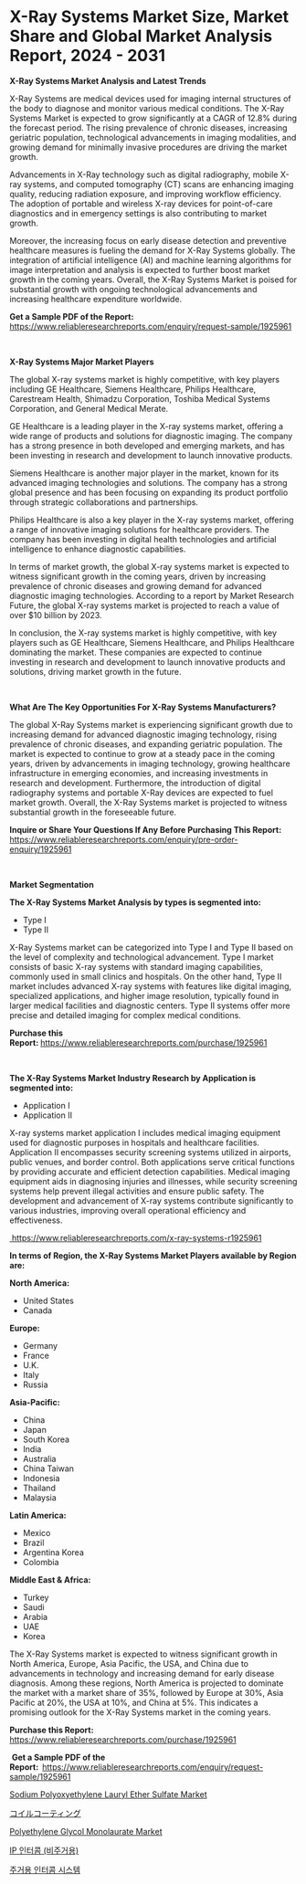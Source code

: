 <p><h1>X-Ray Systems Market Size, Market Share and Global Market Analysis Report, 2024 - 2031</h1></p><p><strong>X-Ray Systems Market Analysis and Latest Trends</strong></p>
<p><p>X-Ray Systems are medical devices used for imaging internal structures of the body to diagnose and monitor various medical conditions. The X-Ray Systems Market is expected to grow significantly at a CAGR of 12.8% during the forecast period. The rising prevalence of chronic diseases, increasing geriatric population, technological advancements in imaging modalities, and growing demand for minimally invasive procedures are driving the market growth.</p><p>Advancements in X-Ray technology such as digital radiography, mobile X-ray systems, and computed tomography (CT) scans are enhancing imaging quality, reducing radiation exposure, and improving workflow efficiency. The adoption of portable and wireless X-ray devices for point-of-care diagnostics and in emergency settings is also contributing to market growth.</p><p>Moreover, the increasing focus on early disease detection and preventive healthcare measures is fueling the demand for X-Ray Systems globally. The integration of artificial intelligence (AI) and machine learning algorithms for image interpretation and analysis is expected to further boost market growth in the coming years. Overall, the X-Ray Systems Market is poised for substantial growth with ongoing technological advancements and increasing healthcare expenditure worldwide.</p></p>
<p><strong>Get a Sample PDF of the Report:&nbsp;</strong> <a href="https://www.reliableresearchreports.com/enquiry/request-sample/1925961">https://www.reliableresearchreports.com/enquiry/request-sample/1925961</a></p>
<p>&nbsp;</p>
<p><strong>X-Ray Systems Major Market Players</strong></p>
<p><p>The global X-ray systems market is highly competitive, with key players including GE Healthcare, Siemens Healthcare, Philips Healthcare, Carestream Health, Shimadzu Corporation, Toshiba Medical Systems Corporation, and General Medical Merate. </p><p>GE Healthcare is a leading player in the X-ray systems market, offering a wide range of products and solutions for diagnostic imaging. The company has a strong presence in both developed and emerging markets, and has been investing in research and development to launch innovative products.</p><p>Siemens Healthcare is another major player in the market, known for its advanced imaging technologies and solutions. The company has a strong global presence and has been focusing on expanding its product portfolio through strategic collaborations and partnerships.</p><p>Philips Healthcare is also a key player in the X-ray systems market, offering a range of innovative imaging solutions for healthcare providers. The company has been investing in digital health technologies and artificial intelligence to enhance diagnostic capabilities.</p><p>In terms of market growth, the global X-ray systems market is expected to witness significant growth in the coming years, driven by increasing prevalence of chronic diseases and growing demand for advanced diagnostic imaging technologies. According to a report by Market Research Future, the global X-ray systems market is projected to reach a value of over $10 billion by 2023.</p><p>In conclusion, the X-ray systems market is highly competitive, with key players such as GE Healthcare, Siemens Healthcare, and Philips Healthcare dominating the market. These companies are expected to continue investing in research and development to launch innovative products and solutions, driving market growth in the future.</p></p>
<p>&nbsp;</p>
<p><strong>What Are The Key Opportunities For X-Ray Systems Manufacturers?</strong></p>
<p><p>The global X-Ray Systems market is experiencing significant growth due to increasing demand for advanced diagnostic imaging technology, rising prevalence of chronic diseases, and expanding geriatric population. The market is expected to continue to grow at a steady pace in the coming years, driven by advancements in imaging technology, growing healthcare infrastructure in emerging economies, and increasing investments in research and development. Furthermore, the introduction of digital radiography systems and portable X-Ray devices are expected to fuel market growth. Overall, the X-Ray Systems market is projected to witness substantial growth in the foreseeable future.</p></p>
<p><strong>Inquire or Share Your Questions If Any Before Purchasing This Report:</strong> <a href="https://www.reliableresearchreports.com/enquiry/pre-order-enquiry/1925961">https://www.reliableresearchreports.com/enquiry/pre-order-enquiry/1925961</a></p>
<p>&nbsp;</p>
<p><strong>Market Segmentation</strong></p>
<p><strong>The X-Ray Systems Market Analysis by types is segmented into:</strong></p>
<p><ul><li>Type I</li><li>Type II</li></ul></p>
<p><p>X-Ray Systems market can be categorized into Type I and Type II based on the level of complexity and technological advancement. Type I market consists of basic X-ray systems with standard imaging capabilities, commonly used in small clinics and hospitals. On the other hand, Type II market includes advanced X-ray systems with features like digital imaging, specialized applications, and higher image resolution, typically found in larger medical facilities and diagnostic centers. Type II systems offer more precise and detailed imaging for complex medical conditions.</p></p>
<p><strong>Purchase this Report:&nbsp;</strong><a href="https://www.reliableresearchreports.com/purchase/1925961">https://www.reliableresearchreports.com/purchase/1925961</a></p>
<p>&nbsp;</p>
<p><strong>The X-Ray Systems Market Industry Research by Application is segmented into:</strong></p>
<p><ul><li>Application I</li><li>Application II</li></ul></p>
<p><p>X-ray systems market application I includes medical imaging equipment used for diagnostic purposes in hospitals and healthcare facilities. Application II encompasses security screening systems utilized in airports, public venues, and border control. Both applications serve critical functions by providing accurate and efficient detection capabilities. Medical imaging equipment aids in diagnosing injuries and illnesses, while security screening systems help prevent illegal activities and ensure public safety. The development and advancement of X-ray systems contribute significantly to various industries, improving overall operational efficiency and effectiveness.</p></p>
<p><a href="https://www.reliableresearchreports.com/x-ray-systems-r1925961">&nbsp;https://www.reliableresearchreports.com/x-ray-systems-r1925961</a></p>
<p><strong>In terms of Region, the X-Ray Systems Market Players available by Region are:</strong></p>
<p>
    <p> <strong> North America: </strong>
        <ul>
            <li>United States</li>
            <li>Canada</li>
        </ul>
        </p> 
    <p> <strong> Europe: </strong>
        <ul>
            <li>Germany</li>
            <li>France</li>
            <li>U.K.</li>
            <li>Italy</li>
            <li>Russia</li>
        </ul>
        </p> 
    <p> <strong> Asia-Pacific: </strong>
        <ul>
            <li>China</li>
            <li>Japan</li>
            <li>South Korea</li>
            <li>India</li>
            <li>Australia</li>
            <li>China Taiwan</li>
            <li>Indonesia</li>
            <li>Thailand</li>
            <li>Malaysia</li>
        </ul>
        </p> 
    <p> <strong> Latin America: </strong>
        <ul>
            <li>Mexico</li>
            <li>Brazil</li>
            <li>Argentina Korea</li>
            <li>Colombia</li>
        </ul>
        </p> 
    <p> <strong> Middle East & Africa: </strong>
        <ul>
            <li>Turkey</li>
            <li>Saudi</li>
            <li>Arabia</li>
            <li>UAE</li>
            <li>Korea</li>
        </ul>
    </p>
    </p>
<p><p>The X-Ray Systems market is expected to witness significant growth in North America, Europe, Asia Pacific, the USA, and China due to advancements in technology and increasing demand for early disease diagnosis. Among these regions, North America is projected to dominate the market with a market share of 35%, followed by Europe at 30%, Asia Pacific at 20%, the USA at 10%, and China at 5%. This indicates a promising outlook for the X-Ray Systems market in the coming years.</p></p>
<p><strong>Purchase this Report: </strong><a href="https://www.reliableresearchreports.com/purchase/1925961">https://www.reliableresearchreports.com/purchase/1925961</a></p>
<p>&nbsp;<strong>Get a Sample PDF of the Report:&nbsp;&nbsp;</strong><a href="https://www.reliableresearchreports.com/enquiry/request-sample/1925961">https://www.reliableresearchreports.com/enquiry/request-sample/1925961</a></p>
<p><strong></strong></p>
<p><p><a href="https://github.com/Gilanghao0/Market-Research-Report-List-1/blob/main/sodium-polyoxyethylene-lauryl-ether-sulfate-market.md">Sodium Polyoxyethylene Lauryl Ether Sulfate Market</a></p><p><a href="https://github.com/qwpelcjko9242629/Market-Research-Report-List-2/blob/main/3772797115962.md">コイルコーティング</a></p><p><a href="https://github.com/lukmanduiky01/Market-Research-Report-List-1/blob/main/polyethylene-glycol-monolaurate-market.md">Polyethylene Glycol Monolaurate Market</a></p><p><a href="https://github.com/shade463/Market-Research-Report-List-1/blob/main/6543814125051.md">IP 인터콤 (비주거용)</a></p><p><a href="https://github.com/DavidRobb19/Market-Research-Report-List-1/blob/main/7996181125052.md">주거용 인터콤 시스템</a></p></p>